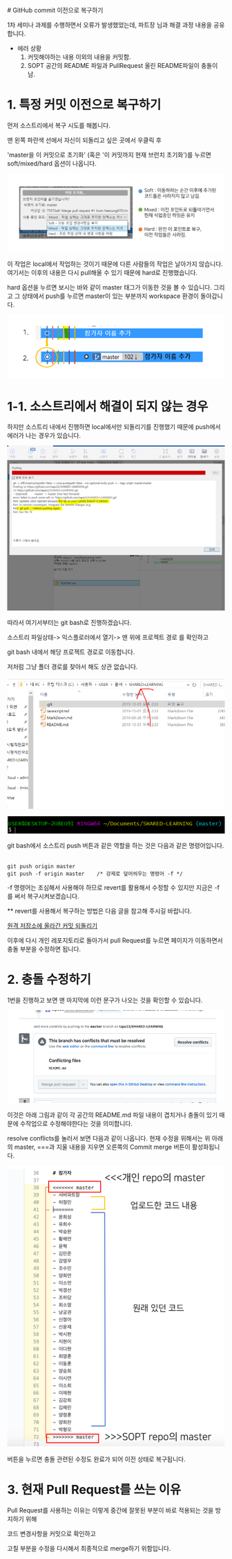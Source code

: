 ﻿﻿﻿﻿#  GitHub commit 이전으로 복구하기

 1차 세미나 과제를 수행하면서 오류가 발생했었는데, 파트장 님과 해결 과정 내용을 공유합니다.


 - 에러 상황
   1. 커밋해야하는 내용 이외의 내용을 커밋함.
   2. SOPT 공간의 README 파일과 PullRequest 올린 README파일이 충돌이 남.



# 1. 특정 커밋 이전으로 복구하기

  먼저 소스트리에서 복구 시도를 해봅니다. 

 맨 왼쪽 파란색 선에서 자신이 되돌리고 싶은 곳에서 우클릭 후 

 'master을 이 커밋으로 초기화' (혹은 '이 커밋까지 현재 브런치 초기화')를 누르면  soft/mixed/hard 옵션이 나옵니다.

![이미지](./img/1.PNG) 



 이 작업은 local에서 작업하는 것이기 때문에 다른 사람들의 작업은 날아가지 않습니다. 여기서는 이후의 내용은 다시 pull해올 수 있기 때문에 hard로 진행했습니다.


 hard 옵션을 누르면 보시는 바와 같이 master 태그가 이동한 것을 볼 수 있습니다. 그리고 그 상태에서 push를 누르면 master이 있는 부분까지 workspace 환경이 돌아갑니다.

![이미지](./img/1-2.PNG) 

  

# 1-1.  소스트리에서 해결이 되지 않는 경우

 하지만 소스트리 내에서 진행하면 local에서만 되돌리기를 진행했기 때문에 push에서 에러가 나는 경우가 있습니다.


 ![이미지](./img/2.PNG) 


따라서 여기서부터는 git bash로 진행하겠습니다.

소스트리 파일상태-> 익스플로러에서 열기-> 맨 위에 프로젝트 경로
를 확인하고 

git bash 내에서 해당 프로젝트 경로로 이동합니다.


저처럼 그냥 폴더 경로를 찾아서 해도 상관 없습니다.


![이미지](./img/3.PNG) 

![이미지](./img/3_1.PNG) 


 git bash에서 소스트리 push 버튼과 같은 역할을 하는 것은 다음과 같은 명령어입니다.

```   

git push origin master
git push -f origin master    /* 강제로 덮어씌우는 명령어 -f */

```   

-f 명령어는 조심해서 사용해야 하므로 revert를 활용해서 수정할 수 있지만 지금은 -f를 써서 복구시켜보겠습니다.



** revert를 사용해서 복구하는 방법은 다음 글을 참고해 주시길 바랍니다.

[원격 저장소에 올라간 커밋 되돌리기](https://jupiny.com/2019/03/19/revert-commits-in-remote-repository/)

이후에 다시 개인 레포지토리로 돌아가서 pull Request를 누르면 페이지가 이동하면서 충돌 부분을 수정하면 됩니다.


# 2. 충돌 수정하기


 1번을 진행하고 보면 맨 마지막에 이런 문구가 나오는 것을 확인할 수 있습니다.

![이미지](./img/4.PNG) 

이것은 아래 그림과 같이 각 공간의 README.md 파일 내용이 겹치거나 충돌이 있기 때문에 수작업으로 수정해야한다는 것을 의미합니다.

resolve conflicts를 눌러서 보면 다음과 같이 나옵니다.
현재 수정을 위해서는 위 아래의 master, ===과 지울 내용을 지우면 오른쪽의 Commit merge 버튼이 활성화됩니다.

![이미지](./img/4_1.PNG) 

버튼을 누르면 충돌 관련된 수정도 완료가 되어 이전 상태로 복구됩니다.


# 3. 현재 Pull Request를 쓰는 이유

 Pull Request를 사용하는 이유는 이렇게 중간에 잘못된 부분이 바로 적용되는 것을 방지하기 위해 

코드 변경사항을 커밋으로 확인하고

고칠 부분을 수정을 다시해서 최종적으로 merge하기 위함입니다.




